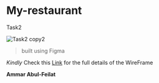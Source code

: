 # My-restaurant
Task2

![Task2 copy2](https://user-images.githubusercontent.com/96839551/149803846-669f8d09-e5d7-40cb-8e1b-13c2dd6eefcf.png)


>built using Figma

*Kindly* Check this [Link](https://www.figma.com/file/7jHSASBSSIbh8HUlOsJw17/Wireframing-in-Figma?node-id=109%3A275) for the full details of the WireFrame

**Ammar Abul-Feilat**



